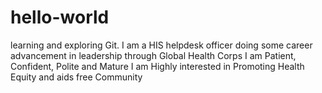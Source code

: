 # hello-world
learning and exploring Git.
I am a HIS helpdesk officer doing some career advancement in leadership through Global Health Corps
I am Patient, Confident, Polite and Mature
I am Highly interested in Promoting Health Equity and aids free Community

